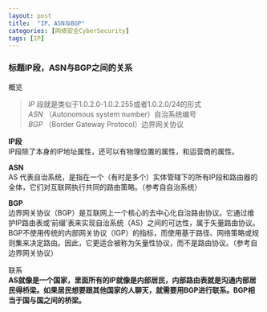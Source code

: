 ```yaml
---
layout: post
title:  "IP、ASN与BGP"
categories: [网络安全CyberSecurity]
tags: [IP]
---
```


###  标题IP段，ASN与BGP之间的关系
概览


>  *IP*       段就是类似于1.0.2.0-1.0.2.255或者1.0.2.0/24的形式   
>  *ASN*     （Autonomous system number）自治系统编号   
>  *BGP*     （Border Gateway Protocol）边界网关协议


**IP段**  
IP段除了本身的IP地址属性，还可以有物理位置的属性，和运营商的属性。

**ASN**  
AS 代表自治系统，是指在一个（有时是多个）实体管辖下的所有IP段和路由器的全体，它们对互联网执行共同的路由策略。（参考自自治系统）

**BGP**  
边界网关协议（BGP）是互联网上一个核心的去中心化自治路由协议。它通过维护IP路由表或‘前缀’表来实现自治系统（AS）之间的可达性，属于矢量路由协议。BGP不使用传统的内部网关协议（IGP）的指标，而使用基于路径、网络策略或规则集来决定路由。因此，它更适合被称为矢量性协议，而不是路由协议。（参考自边界网关协议）

联系  
**AS就像是一个国家，里面所有的IP就像是内部居民，内部路由表就是沟通内部居民得桥梁。如果居民想要跟其他国家的人聊天，就需要用BGP进行联系。BGP相当于国与国之间的桥梁。**